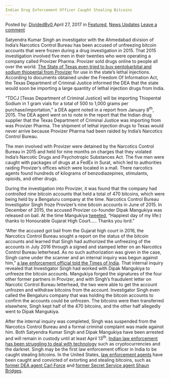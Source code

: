 ```yaml
---
Indian Drug Enforcement Officer Caught Stealing Bitcoins
---
```

<article class="post-listing post-19417 post type-post status-publish format-standard has-post-thumbnail hentry category-deepdot-news category-news-updates tag-bitcoins tag-caught tag-drug tag-enforcement tag-indian tag-officer tag-stealing">
    <div class="post-inner">
    <p class="post-meta">
    <span>Posted by: <a href="https://www.deepdotweb.com/author/dividedby0/" title="">DividedBy0 </a></span>
    <span>April 27, 2017</span>
    <span>in <a href="https://www.deepdotweb.com/category/deepdot-news/" rel="category tag">Featured</a>, <a href="https://www.deepdotweb.com/category/news-updates/" rel="category tag">News Updates</a></span>
    <span><a href="https://www.deepdotweb.com/2017/04/27/indian-drug-enforcement-officer-caught-stealing-bitcoins/#respond">Leave a comment</a></span>
    </p>
    <div class="clear"></div>
    <div class="entry">
    <p>Satyendra Kumar Singh an investigator with the Ahmedabad division of India&#8217;s Narcotics Control Bureau has been accused of unfreezing bitcoin accounts that were frozen during a drug investigation in 2015. That 2015 investigation involved five men in their twenties who were operating a company called Provizer Pharma. Provizer sold drugs online to people all over the world. <a href="https://www.buzzfeed.com/chrismcdaniel/texas-almost-bought-execution-drugs-from-5-guys-overseas-who">The State of Texas even tried to buy pentobarbital and sodium thiopental from Provizer</a> for use in the state&#8217;s lethal injections. According to documents obtained under the Freedom Of Information Act, the Texas Department of Criminal Justice informed the DEA that the state would soon be importing a large quantity of lethal injection drugs from India.</p>
    <p>“TDCJ [Texas Department of Criminal Justice] will be importing Thiopental Sodium in 1 gram vials for a total of 500 to 1,000 grams per purchase/importation,” a DEA agent noted in a report from January 8<sup>th</sup>, 2015. The DEA agent went on to note in the report that the Indian drug supplier that the Texas Department of Criminal Justice was importing from was Provizer Pharma. The shipment of lethal injection drugs to Texas would never arrive because Provizer Pharma had been raided by India&#8217;s Narcotics Control Bureau.</p>
    <p>The men involved with Provizer were detained by the Narcotics Control Bureau in 2015 and held for nine months on charges that they violated India&#8217;s Narcotic Drugs and Psychotropic Substances Act. The five men were caught with packages of drugs at a FedEx in Surat, which led to authorities raiding Provizer&#8217;s offices which were located in a mall. There narcotics agents found hundreds of kilograms of benzodiazepines, stimulants, opioids, and other drugs.</p>
    <p>During the investigation into Provizer, it was found that the company had controlled nine bitcoin accounts that held a total of 470 bitcoins, which were being held by a Bengaluru company at the time. Narcotics Control Bureau Investigator Singh froze Provizer&#8217;s nine bitcoin accounts in June of 2015. In December of 2015, the accused Provizer co-founder Dipak Mangukiya was released on bail. At the time Mangukiya <a href="https://twitter.com/dipak1277/status/672312754032795648">tweeted</a>, “Happiest day of my life:) thanks to Honourable Gujarat High Court&#8230;.. Thanks you lord.”</p>
    <p>“After the accused got bail from the Gujarat high court in 2016, the Narcotics Control Bureau sought a report on the status of the bitcoin accounts and learned that Singh had authorized the unfreezing of the accounts in July 2016 through a signed and stamped letter on an Narcotics Control Bureau letterhead. As no such authorization was given in the case, Singh came under the scanner and an internal inquiry was begun against him,” <a href="http://timesofindia.indiatimes.com/city/ahmedabad/indias-first-bitcoin-misappropriation-case/articleshow/58073166.cms">a law enforcement official told the Times of India</a>. That internal inquiry revealed that Investigator Singh had worked with Dipak Mangukiya to unfreeze the bitcoin accounts. Mangukiya forged the signatures of the four other former partners in Provizer, and with Singh&#8217;s fraudulent letter on Narcotic Control Bureau letterhead, the two were able to get the account unfrozen and withdraw bitcoins from the account. Investigator Singh even called the Bengaluru company that was holding the bitcoin accounts to confirm the accounts could be unfrozen. The bitcoins were then transferred elsewhere, Singh kept half of the 470 bitcoins, and the other half allegedly went to Dipak Mangukiya.</p>
    <p>After the internal inquiry was completed, Singh was suspended from the Narcotics Control Bureau and a formal criminal complaint was made against him. Both Satyendra Kumar Singh and Dipak Mangukiya have been arrested and will remain in custody until at least April 13<sup>th</sup>. <a href="https://www.deepdotweb.com/2017/01/07/delhi-police-fall-behind-cybercriminals-begin-relying-outsiders-help/">Indian law enforcement has been struggling to deal with technology</a> such as cryptocurrencies and the darknet. Singh may be the first law enforcement officer in India to be caught stealing bitcoins. In the United States, <a href="https://www.deepdotweb.com/2016/12/08/ross-ulbrichts-lawyers-found-another-corrupt-dea-agent-silk-road-case/">law enforcement agents</a> have been caught and convicted of extorting and stealing bitcoins, such as <a href="https://www.deepdotweb.com/2015/10/23/corrupt-dea-agent-carl-force-gets-6-years-in-prison-for-extorting-bitcoins/">former DEA agent Carl Force</a> and <a href="https://www.deepdotweb.com/2016/08/19/corrupt-secret-service-agent-frivolous-appeal-says-lawyer/">former Secret Service agent Shaun Bridges</a>.</p>
    </div>
    <span style="display:none"><a href="https://www.deepdotweb.com/tag/bitcoins/" rel="tag">bitcoins</a> <a href="https://www.deepdotweb.com/tag/caught/" rel="tag">caught</a> <a href="https://www.deepdotweb.com/tag/drug/" rel="tag">drug</a> <a href="https://www.deepdotweb.com/tag/enforcement/" rel="tag">enforcement</a> <a href="https://www.deepdotweb.com/tag/indian/" rel="tag">indian</a> <a href="https://www.deepdotweb.com/tag/officer/" rel="tag">officer</a> <a href="https://www.deepdotweb.com/tag/stealing/" rel="tag">stealing</a></span> <span style="display:none" class="updated">2017-04-27</span>
    <div style="display:none" class="vcard author" itemprop="author" itemscope itemtype="http://schema.org/Person"><strong class="fn" itemprop="name"><a href="https://www.deepdotweb.com/author/dividedby0/" title="Posts by DividedBy0" rel="author">DividedBy0</a></strong></div>
    </div>
</article>

